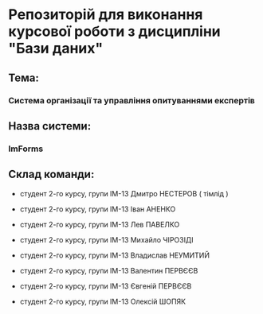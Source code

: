 # Репозиторій для виконання курсової роботи з дисципліни "Бази даних"

## Тема:

### Система організації та управління опитуваннями експертів

## Назва системи:

### ImForms

## Склад команди:

- студент 2-го курсу, групи ІМ-13 Дмитро НЕСТЕРОВ ( тімлід )

- студент 2-го курсу, групи ІМ-13 Іван АНЕНКО

- студент 2-го курсу, групи ІМ-13 Лев ПАВЕЛКО

- студент 2-го курсу, групи ІМ-13 Михайло ЧІРОЗІДІ

- студент 2-го курсу, групи ІМ-13 Владислав НЕУМИТИЙ

- студент 2-го курсу, групи ІМ-13 Валентин ПЕРВЄЄВ

- студент 2-го курсу, групи ІМ-13 Євгеній ПЕРВЄЄВ

- студент 2-го курсу, групи ІМ-13 Олексій ШОПЯК
